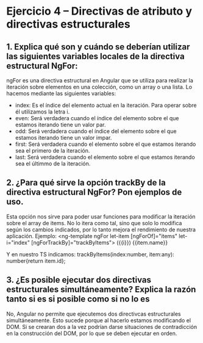 # Ejercicio 4 – Directivas de atributo y directivas estructurales

## 1. Explica qué son y cuándo se deberían utilizar las siguientes variables locales de la directiva estructural NgFor:
ngFor es una directiva estructural en Angular que se utiliza para realizar la iteración sobre elementos en una colección, como un array o una lista. Lo hacemos mediante las siguientes variables: 
* index: Es el índice del elemento actual en la iteración. Para operar sobre él utilizamos la letra i. 
* even: Será verdadera cuando el índice del elemento sobre el que estamos iterando tiene un valor par. 
* odd: Será verdadera cuando el índice del elemento sobre el que estamos iterando tiene un valor impar. 
* first: Será verdadera cuando el elemento sobre el que estamos iterando sea el primero de la iteración. 
* last: Será verdadera cuando el elemento sobre el que estamos iterando sea el últimmo de la iteración. 

## 2. ¿Para qué sirve la opción trackBy de la directiva estructural NgFor? Pon ejemplos de uso.
Esta opción nos sirve para poder usar funciones para modificar la iteración sobre el array de items. No lo itera como tal, sino que solo lo modifica según los cambios indicados, por lo tanto mejora el rendimiento de nuestra aplicación.
Ejemplo:
<ng-template ngFor let-item [ngForOf]="items" let-i="index" [ngForTrackBy]="trackByItems">
({{i}}) {{item.name}}

Y en nuestro TS indicamos: 
trackByItems(index:number, item:any): number{return item.id};


## 3. ¿Es posible ejecutar dos directivas estructurales simultáneamente? Explica la razón tanto si es si posible como si no lo es

No, Angular no permite que ejecutemos dos directivcas estructurales simultáneamente. Esto sucede porque al hacerlo estamos modificando el DOM. Si se crearan dos a la vez podrían darse situaciones de contradicción en la construcción del DOM, por lo que se deben ejecutar en orden. 

